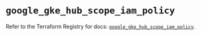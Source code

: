 # `google_gke_hub_scope_iam_policy`

Refer to the Terraform Registry for docs: [`google_gke_hub_scope_iam_policy`](https://registry.terraform.io/providers/hashicorp/google-beta/6.18.0/docs/resources/google_gke_hub_scope_iam_policy).
